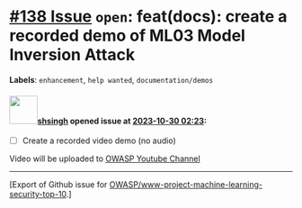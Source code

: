 # [\#138 Issue](https://github.com/OWASP/www-project-machine-learning-security-top-10/issues/138) `open`: feat(docs): create a recorded demo of ML03 Model Inversion Attack
**Labels**: `enhancement`, `help wanted`, `documentation/demos`


#### <img src="https://avatars.githubusercontent.com/u/412800?v=4" width="50">[shsingh](https://github.com/shsingh) opened issue at [2023-10-30 02:23](https://github.com/OWASP/www-project-machine-learning-security-top-10/issues/138):

- [ ] Create a recorded video demo (no audio)

Video will be uploaded to [OWASP Youtube Channel](https://www.youtube.com/@owasp-mltop10)




-------------------------------------------------------------------------------



[Export of Github issue for [OWASP/www-project-machine-learning-security-top-10](https://github.com/OWASP/www-project-machine-learning-security-top-10).]

